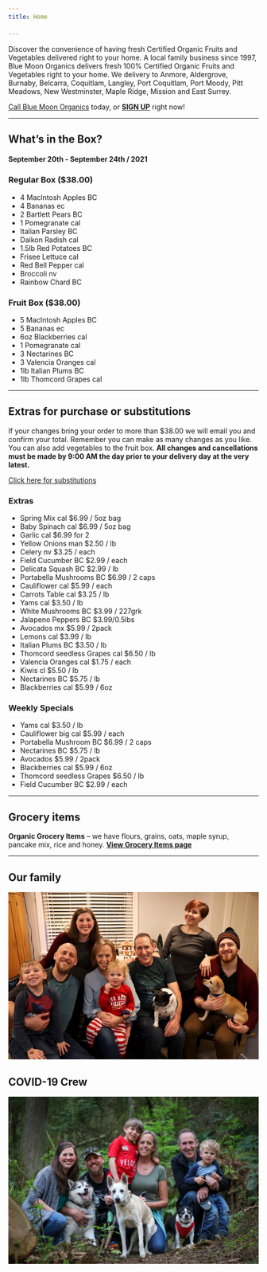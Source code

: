 ```yaml
---
title: Home

---
```

Discover the convenience of having fresh Certified Organic Fruits and Vegetables delivered right to your home. A local family business since 1997, Blue Moon Organics delivers fresh 100% Certified Organic Fruits and Vegetables right to your home. We delivery to Anmore, Aldergrove, Burnaby, Belcarra, Coquitlam, Langley, Port Coquitlam, Port Moody, Pitt Meadows, New Westminster, Maple Ridge, Mission and East Surrey.

[Call Blue Moon Organics](/contact) today, or [**SIGN UP**](/sign-up) right now!

***

## What’s in the Box?

#### **September 20th - September 24th / 2021**

### Regular Box ($38.00)

* 4 MacIntosh Apples  BC
* 4 Bananas  ec
* 2 Bartlett Pears  BC
* 1 Pomegranate  cal
* Italian Parsley  BC
* Daikon Radish  cal
* 1.5lb Red Potatoes  BC
* Frisee Lettuce  cal
* Red Bell  Pepper  cal
* Broccoli  nv
* Rainbow Chard  BC

### Fruit Box ($38.00)

* 5 MacIntosh Apples  BC
* 5 Bananas  ec
* 6oz Blackberries  cal
* 1 Pomegranate  cal
* 3 Nectarines  BC
* 3 Valencia Oranges  cal
* 1lb Italian Plums  BC
* 1lb Thomcord Grapes  cal

***

## Extras for purchase or substitutions

If your changes bring your order to more than $38.00 we will email you and confirm your total. Remember you can make as many changes as you like. You can also add vegetables to the fruit box. **All changes and cancellations must be made by 9:00 AM the day prior to your delivery day at the very latest.**

[Click here for substitutions](/substitutions "Click here for substitutions")

### Extras

* Spring Mix  cal   $6.99 / 5oz bag
* Baby Spinach cal   $6.99 / 5oz bag
* Garlic  cal   $6.99 for 2
* Yellow Onions  man   $2.50 / lb
* Celery  nv   $3.25 / each
* Field Cucumber BC  $2.99 / each
* Delicata Squash  BC   $2.99 / lb
* Portabella Mushrooms BC  $6.99 / 2 caps
* Cauliflower  cal   $5.99 / each
* Carrots Table cal   $3.25 / lb
* Yams  cal   $3.50 / lb
* White Mushrooms  BC   $3.99 / 227grk
* Jalapeno Peppers  BC $3.99/0.5lbs
* Avocados  mx   $5.99 / 2pack
* Lemons  cal   $3.99 / lb
* Italian Plums  BC   $3.50 / lb
* Thomcord seedless Grapes cal  $6.50 / lb
* Valencia Oranges  cal   $1.75 / each
* Kiwis  cl   $5.50 / lb
* Nectarines  BC  $5.75 / lb
* Blackberries  cal  $5.99 / 6oz

### Weekly Specials

* Yams  cal  $3.50 / lb
* Cauliflower big cal $5.99 / each
* Portabella Mushroom  BC  $6.99 / 2 caps
* Nectarines  BC   $5.75 / lb
* Avocados   $5.99 / 2pack
* Blackberries  cal   $5.99 / 6oz
* Thomcord seedless Grapes   $6.50 / lb
* Field Cucumber  BC $2.99 / each

***

## Grocery items

**Organic Grocery Items** – we have flours, grains, oats, maple syrup, pancake mix, rice and honey. [**View Grocery Items page**](/groceries)

***

## Our family

![Our family.](./uploads/IMG_1376-copy.jpg "Our family")

## COVID-19 Crew

![COVID-19 crew.](./uploads/covid.jpg "COVID-19 crew")